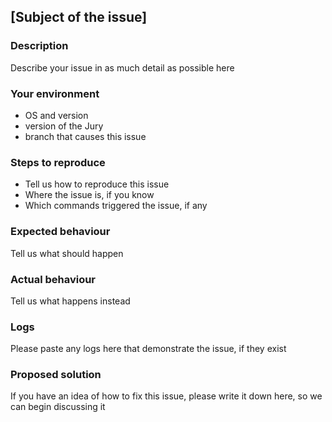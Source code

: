 ## [Subject of the issue]

### Description

Describe your issue in as much detail as possible here

### Your environment

* OS and version
* version of the Jury
* branch that causes this issue

### Steps to reproduce

* Tell us how to reproduce this issue <br />
* Where the issue is, if you know <br />
* Which commands triggered the issue, if any

### Expected behaviour

Tell us what should happen

### Actual behaviour

Tell us what happens instead

### Logs

Please paste any logs here that demonstrate the issue, if they exist

### Proposed solution

If you have an idea of how to fix this issue, please write it down here, so we can begin discussing it